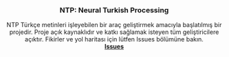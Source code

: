 <div align="center">
  <h3 align="center">NTP: Neural Turkish Processing</h3>

  <p align="center">
    NTP Türkçe metinleri işleyebilen bir araç geliştirmek amacıyla başlatılmış bir projedir. Proje açık kaynaklıdır ve katkı sağlamak isteyen tüm geliştiricilere açıktır. Fikirler ve yol haritası için lütfen Issues bölümüne bakın.
    <br />
    <a href="https://github.com/aggelen/Neural-Turkish-Processing/issues"><strong>Issues</strong></a>
  </p>
</div>
